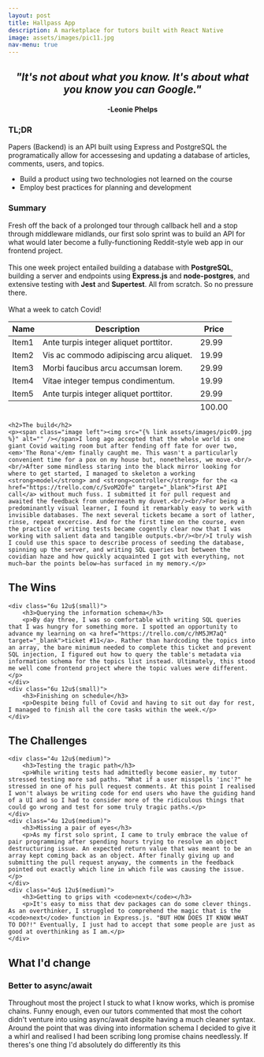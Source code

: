 ```yaml
---
layout: post
title: Hallpass App
description: A marketplace for tutors built with React Native
image: assets/images/pic11.jpg
nav-menu: true
---
```


<!-- Main -->
<div id="main" class="alt">

<section id="one">
	<div class="inner">

<!-- Content -->
<div class="row">
		<div class="6u 12u$(small)">
		<div style="text-align: center">
			<h2><em>"It's not about what you know. It's about what you know you can Google."</em></h2>
			<h4>-Leonie Phelps</h4>
		</div>
		<h3>TL;DR</h3>
		<p>Papers (Backend) is an API built using Express and PostgreSQL the programatically allow for accessesing and updating a database of articles, comments, users, and topics.</h3>
			<ul>
				<li>Build a product using two technologies not learned on the course</li>
				<li>Employ best practices for planning and development </li>
			</ul>
		<h3>Summary</h3>
		<p>Fresh off the back of a prolonged tour through callback hell and a stop through middleware midlands, our first solo sprint was to build an API for what would later become a fully-functioning Reddit-style web app in our frontend project. <br/><br/>This one week project entailed building a database with <strong>PostgreSQL</strong>, building a server and endpoints using <strong>Express.js</strong> and <strong>node-postgres</strong>, and extensive testing with <strong>Jest</strong> and <strong>Supertest</strong>. All from scratch. So no pressure there.<br/><br/> What a week to catch Covid!</p>
		</div>
	<div class="6u$ 12u$(small)">
		<div class="table-wrapper">
			<table>
				<thead>
					<tr>
						<th>Name</th>
						<th>Description</th>
						<th>Price</th>
					</tr>
				</thead>
				<tbody>
					<tr>
						<td>Item1</td>
						<td>Ante turpis integer aliquet porttitor.</td>
						<td>29.99</td>
					</tr>
					<tr>
						<td>Item2</td>
						<td>Vis ac commodo adipiscing arcu aliquet.</td>
						<td>19.99</td>
					</tr>
					<tr>
						<td>Item3</td>
						<td> Morbi faucibus arcu accumsan lorem.</td>
						<td>29.99</td>
					</tr>
					<tr>
						<td>Item4</td>
						<td>Vitae integer tempus condimentum.</td>
						<td>19.99</td>
					</tr>
					<tr>
						<td>Item5</td>
						<td>Ante turpis integer aliquet porttitor.</td>
						<td>29.99</td>
					</tr>
				</tbody>
				<tfoot>
					<tr>
						<td colspan="2"></td>
						<td>100.00</td>
					</tr>
				</tfoot>
			</table>
		</div>
	</div>
</div>

	<h2>The build</h2>
	<p><span class="image left"><img src="{% link assets/images/pic09.jpg %}" alt="" /></span>I long ago accepted that the whole world is one giant Covid waiting room but after fending off fate for over two, <em>'The Rona'</em> finally caught me. This wasn't a particularly convenient time for a pox on my house but, nonetheless, we move.<br/><br/>After some mindless staring into the black mirror looking for  where to get started, I managed to skeleton a working <strong>model</strong> and <strong>controller</strong> for the <a href="https://trello.com/c/SvoM2Ofe" target="_blank">first API call</a> without much fuss. I submitted it for pull request and awaited the feedback from underneath my duvet.<br/><br/>For being a predominantly visual learner, I found it remarkably easy to work with invisible databases. The next several tickets became a sort of lather, rinse, repeat excercise. And for the first time on the course, even the practice of writing tests became cogently clear now that I was working with salient data and tangible outputs.<br/><br/>I truly wish I could use this space to describe process of seeding the database, spinning up the server, and writing SQL queries but between the covidian haze and how quickly acquainted I got with everything, not much—bar the points below—has surfaced in my memory.</p>

<h2 id="elements">The Wins</h2>
	<div class="row">
	
	<div class="6u 12u$(small)">
		<h3>Querying the information schema</h3>
		<p>By day three, I was so comfortable with writing SQL queries that I was hungry for something more. I spotted an opportunity to advance my learning on <a href="https://trello.com/c/hM5JM7aQ" target="_blank">ticket #11</a>. Rather than hardcoding the topics into an array, the bare minimum needed to complete this ticket and prevent SQL injection, I figured out how to query the table's metadata via information schema for the topics list instead. Ultimately, this stood me well come frontend project where the topic values were different.</p>
	</div>
	<div class="6u 12u$(small)">
		<h3>Finishing on schedule</h3>
		<p>Despite being full of Covid and having to sit out day for rest, I managed to finish all the core tasks within the week.</p>
	</div>
</div>
	<h2 id="elements">The Challenges</h2>
	<div class="row">
	
	<div class="4u 12u$(medium)">
		<h3>Testing the tragic path</h3>
		<p>While writing tests had admittedly become easier, my tutor stressed testing more sad paths. "What if a user misspells 'inc'?" he stressed in one of his pull request comments. At this point I realised I won't always be writing code for end users who have the guiding hand of a UI and so I had to consider more of the ridiculous things that could go wrong and test for some truly tragic paths.</p>
	</div>
	<div class="4u 12u$(medium)">
		<h3>Missing a pair of eyes</h3>
		<p>As my first solo sprint, I came to truly embrace the value of pair programming after spending hours trying to resolve an object destructuring issue. An expected return value that was meant to be an array kept coming back as an object. After finally giving up and submitting the pull request anyway, the comments in the feedback pointed out exactly which line in which file was causing the issue.     </p>
	</div>
	<div class="4u$ 12u$(medium)">
		<h3>Getting to grips with <code>next</code></h3>
		<p>It's easy to miss that dev packages can do some clever things. As an overthinker, I struggled to comprehend the magic that is the <code>next</code> function in Express.js. "BUT HOW DOES IT KNOW WHAT TO DO?!" Eventually, I just had to accept that some people are just as good at overthinking as I am.</p>
	</div>
</div>
<h2 id="elements">What I'd change</h2>
		<h3>Better to async/await</h3>
		<p>Throughout most the project I stuck to what I know works, which is promise chains. Funny enough, even our tutors commented that most the cohort didn't venture into using async/await despite having a much cleaner syntax. Around the point that was diving into information schema I decided to give it a whirl and realised I had been scribing long promise chains needlessly. If theres's one thing I'd absolutely do differently its this</p>



</div>
</section>

</div>

